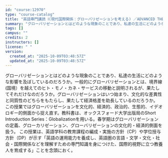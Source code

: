 ```yaml
---
id: "course:12970"
type: "course-catalog"
title: "英語専門講読 Ⅰ(現代国際関係：グローバリゼーションを考える) ／ADVANCED THEMATIC READING Ⅰ"
summary: "グローバリゼーションとはどのような現象のことであり、私達の生活にどのような影響を及ぼしているのだろうか。一般的にグローバリゼーションとは、境界線(国境）を越えてのヒト・モノ・カネ・サービスの移動と説明されるが、果たしてそれだけなのだろうか。…"
tags: []
campus: ""
credits: 2
instructors: []
license: " "
version:
  created_at: "2025-10-09T03:48:57Z"
  updated_at: "2025-10-09T03:48:57Z"
---
```


グローバリゼーションとはどのような現象のことであり、私達の生活にどのような影響を及ぼしているのだろうか。一般的にグローバリゼーションとは、境界線(国境）を越えてのヒト・モノ・カネ・サービスの移動と説明されるが、果たしてそれだけなのだろうか。グローバリゼーションはいつ始まり、文化的な差異性と同質性のどちらをもたらし、果たして経済格差を助長しているのだろうか。 この授業ではグローバリゼーションを文化的、経済的、政治的、生態的、イデオロギー的側面から捉え直す。教科書は、オックスフォード大学出版局のShort Introduction Series：Globalizationを用いる。春学期はグローバリゼーションの定義、グローカリゼーション、グローバリゼーションの文化的・経済的側面を扱う。 この授業は、英語学科の教育課程の編成・実施の方針（CP）や学位授与方針（DP）が示す「英語の運用能力を養成し、英語圏の言語・文学・文化・社会・国際関係などを理解すための専門知識を身につけた、国際的視野に立つ教養人を育成する」ことを念頭におく。
